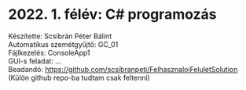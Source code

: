# 2022. 1. félév: C# programozás </br>
Készítette: Scsibrán Péter Bálint </br>
Automatikus szemétgyűjtő: GC_01</br>
Fájlkezelés: ConsoleApp1 </br>
GUI-s feladat: ... </br>
Beadandó: https://github.com/scsibranpeti/FelhasznaloiFeluletSolution (Külön github repo-ba tudtam csak feltenni) </br>
